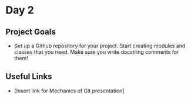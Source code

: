 # Day 2

## Project Goals

  * Set up a Github repository for your project. Start creating modules and classes that you need. Make sure you write docstring comments for them!

## Useful Links

  * [Insert link for Mechanics of Git presentation]